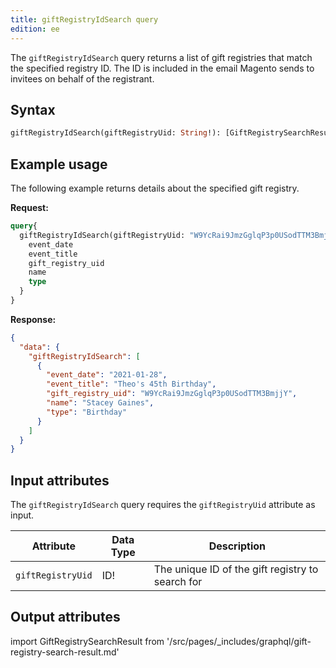 ```yaml
---
title: giftRegistryIdSearch query
edition: ee   
---
```


The `giftRegistryIdSearch` query returns a list of gift registries that match the specified registry ID. The ID is included in the email Magento sends to invitees on behalf of the registrant.

## Syntax

```graphql
giftRegistryIdSearch(giftRegistryUid: String!): [GiftRegistrySearchResult]
```

## Example usage

The following example returns details about the specified gift registry.

**Request:**

```graphql
query{
  giftRegistryIdSearch(giftRegistryUid: "W9YcRai9JmzGglqP3p0USodTTM3BmjjY"){
    event_date
    event_title
    gift_registry_uid
    name
    type
  }
}
```

**Response:**

```json
{
  "data": {
    "giftRegistryIdSearch": [
      {
        "event_date": "2021-01-28",
        "event_title": "Theo's 45th Birthday",
        "gift_registry_uid": "W9YcRai9JmzGglqP3p0USodTTM3BmjjY",
        "name": "Stacey Gaines",
        "type": "Birthday"
      }
    ]
  }
}
```

## Input attributes

The `giftRegistryIdSearch` query requires the `giftRegistryUid` attribute as input.

Attribute |  Data Type | Description
--- | --- | ---
`giftRegistryUid` | ID! | The unique ID of the gift registry to search for

## Output attributes

import GiftRegistrySearchResult from '/src/pages/_includes/graphql/gift-registry-search-result.md'

<GiftRegistrySearchResult />
